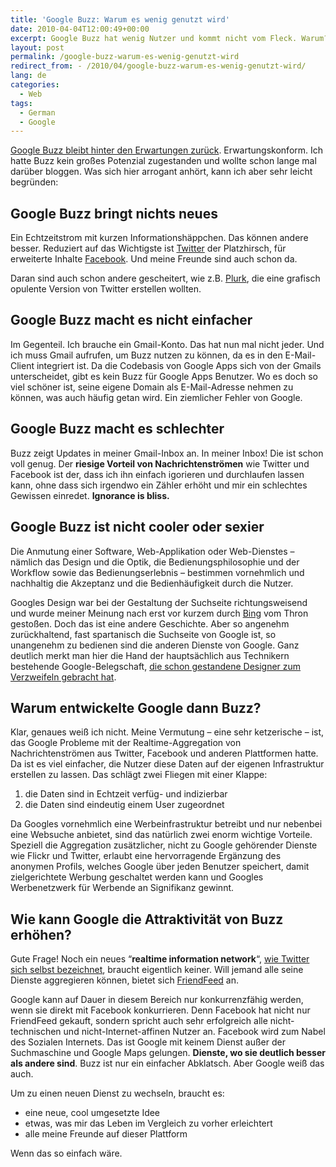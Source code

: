 ```yaml
---
title: 'Google Buzz: Warum es wenig genutzt wird'
date: 2010-04-04T12:00:49+00:00
excerpt: Google Buzz hat wenig Nutzer und kommt nicht vom Fleck. Warum?
layout: post
permalink: /google-buzz-warum-es-wenig-genutzt-wird
redirect_from: - /2010/04/google-buzz-warum-es-wenig-genutzt-wird/
lang: de
categories:
  - Web
tags:
  - German
  - Google
---
```

[Google Buzz bleibt hinter den Erwartungen zurück](https://www.basicthinking.de/blog/2010/03/30/google-buzz-kaum-gestartet-schon-scheint-die-luft-raus/). Erwartungskonform. Ich hatte Buzz kein großes Potenzial zugestanden und wollte schon lange mal darüber bloggen. Was sich hier arrogant anhört, kann ich aber sehr leicht begründen:

## Google Buzz bringt nichts neues

Ein Echtzeitstrom mit kurzen Informationshäppchen. Das können andere besser. Reduziert auf das Wichtigste ist [Twitter](https://twitter.com/) der Platzhirsch, für erweiterte Inhalte [Facebook](https://www.facebook.com/). Und meine Freunde sind auch schon da.

Daran sind auch schon andere gescheitert, wie z.B. [Plurk](http://www.plurk.com/), die eine grafisch opulente Version von Twitter erstellen wollten.

## Google Buzz macht es nicht einfacher

Im Gegenteil. Ich brauche ein Gmail-Konto. Das hat nun mal nicht jeder. Und ich muss Gmail aufrufen, um Buzz nutzen zu können, da es in den E-Mail-Client integriert ist. Da die Codebasis von Google Apps sich von der Gmails unterscheidet, gibt es kein Buzz für Google Apps Benutzer. Wo es doch so viel schöner ist, seine eigene Domain als E-Mail-Adresse nehmen zu können, was auch häufig getan wird. Ein ziemlicher Fehler von Google.

## Google Buzz macht es schlechter

Buzz zeigt Updates in meiner Gmail-Inbox an. In meiner Inbox! Die ist schon voll genug. Der **riesige Vorteil von Nachrichtenströmen** wie Twitter und Facebook ist der, dass ich ihn einfach igorieren und durchlaufen lassen kann, ohne dass sich irgendwo ein Zähler erhöht und mir ein schlechtes Gewissen einredet. **Ignorance is bliss.**

## Google Buzz ist nicht cooler oder sexier

Die Anmutung einer Software, Web-Applikation oder Web-Dienstes – nämlich das Design und die Optik, die Bedienungsphilosophie und der Workflow sowie das Bedienungserlebnis – bestimmen vornehmlich und nachhaltig die Akzeptanz und die Bedienhäufigkeit durch die Nutzer.

Googles Design war bei der Gestaltung der Suchseite richtungsweisend und wurde meiner Meinung nach erst vor kurzem durch [Bing](https://www.bing.com/) vom Thron gestoßen. Doch das ist eine andere Geschichte. Aber so angenehm zurückhaltend, fast spartanisch die Suchseite von Google ist, so unangenehm zu bedienen sind die anderen Dienste von Google. Ganz deutlich merkt man hier die Hand der hauptsächlich aus Technikern bestehende Google-Belegschaft, [die schon gestandene Designer zum Verzweifeln gebracht hat](http://stopdesign.com/archive/2009/03/20/goodbye-google.html).

## Warum entwickelte Google dann Buzz?

Klar, genaues weiß ich nicht. Meine Vermutung – eine sehr ketzerische – ist, das Google Probleme mit der Realtime-Aggregation von Nachrichtenströmen aus Twitter, Facebook und anderen Plattformen hatte. Da ist es viel einfacher, die Nutzer diese Daten auf der eigenen Infrastruktur erstellen zu lassen. Das schlägt zwei Fliegen mit einer Klappe:

  1. die Daten sind in Echtzeit verfüg- und indizierbar
  2. die Daten sind eindeutig einem User zugeordnet

Da Googles vornehmlich eine Werbeinfrastruktur betreibt und nur nebenbei eine Websuche anbietet, sind das natürlich zwei enorm wichtige Vorteile. Speziell die Aggregation zusätzlicher, nicht zu Google gehörender Dienste wie Flickr und Twitter, erlaubt eine hervorragende Ergänzung des anonymen Profils, welches Google über jeden Benutzer speichert, damit zielgerichtete Werbung geschaltet werden kann und Googles Werbenetzwerk für Werbende an Signifikanz gewinnt.

## Wie kann Google die Attraktivität von Buzz erhöhen?

Gute Frage! Noch ein neues “**realtime information network**“, [wie Twitter sich selbst bezeichnet](http://web.archive.org/web/20100612044257/https://twitter.com/about), braucht eigentlich keiner. Will jemand alle seine Dienste aggregieren können, bietet sich [FriendFeed](http://www.friendfeed.com/) an.

Google kann auf Dauer in diesem Bereich nur konkurrenzfähig werden, wenn sie direkt mit Facebook konkurrieren. Denn Facebook hat nicht nur FriendFeed gekauft, sondern spricht auch sehr erfolgreich alle nicht-technischen und nicht-Internet-affinen Nutzer an. Facebook wird zum Nabel des Sozialen Internets. Das ist Google mit keinem Dienst außer der Suchmaschine und Google Maps gelungen. **Dienste, wo sie deutlich besser als andere sind**. Buzz ist nur ein einfacher Abklatsch. Aber Google weiß das auch.

Um zu einen neuen Dienst zu wechseln, braucht es:

  * eine neue, cool umgesetzte Idee
  * etwas, was mir das Leben im Vergleich zu vorher erleichtert
  * alle meine Freunde auf dieser Plattform

Wenn das so einfach wäre.